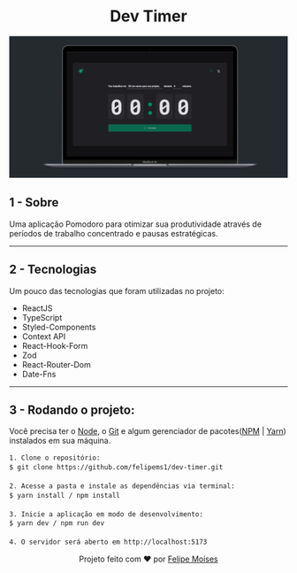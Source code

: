 <h1 align="center">Dev Timer</h1>

<div align="center">
  <img src="./public/preview.png" alt="demonstração do projeto" >
</div>

## 1 - Sobre

Uma aplicação Pomodoro para otimizar sua produtividade através de períodos de trabalho concentrado e pausas estratégicas.

---

## 2 - Tecnologias

Um pouco das tecnologias que foram utilizadas no projeto:

- ReactJS
- TypeScript
- Styled-Components
- Context API
- React-Hook-Form
- Zod
- React-Router-Dom
- Date-Fns

---

## 3 - Rodando o projeto:

Você precisa ter o [Node](https://nodejs.org/en/), o [Git](https://git-scm.com/) e algum gerenciador de pacotes([NPM](https://docs.npmjs.com/downloading-and-installing-node-js-and-npm/) | [Yarn](https://classic.yarnpkg.com/lang/en/docs/install)) instalados em sua máquina.

```bash
1. Clone o repositório:
$ git clone https://github.com/felipems1/dev-timer.git

2. Acesse a pasta e instale as dependências via terminal:
$ yarn install / npm install

3. Inicie a aplicação em modo de desenvolvimento:
$ yarn dev / npm run dev

4. O servidor será aberto em http://localhost:5173
```

<p align="center">Projeto feito com ❤️ por <a href="https://www.linkedin.com/in/felipems12/">Felipe Moises</a></p>
